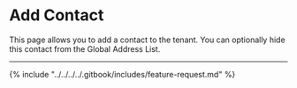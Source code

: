 # Add Contact

This page allows you to add a contact to the tenant. You can optionally hide this contact from the Global Address List.

***

{% include "../../../../.gitbook/includes/feature-request.md" %}

